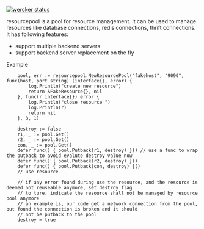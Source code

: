[![wercker status](https://app.wercker.com/status/0023c298ffb864891b0d3bab0951bba9/m/master "wercker status")](https://app.wercker.com/project/byKey/0023c298ffb864891b0d3bab0951bba9)


resourcepool is a pool for resource management. It can be used to manage resources like database connections, redis connections, thrift connections. It has following features:

- support multiple backend servers
- support backend server replacement on the fly

Example
```
	pool, err := resourcepool.NewResourcePool("fakehost", "9090", func(host, port string) (interface{}, error) {
		log.Println("create new resource")
		return &FakeResource{}, nil
	}, func(r interface{}) error {
		log.Println("close resource ")
		log.Println(r)
		return nil
	}, 3, 1)

    destroy := false
	r1, _ := pool.Get()
	r2, _ := pool.Get()
	con, _ := pool.Get()
	defer func() { pool.Putback(r1, destroy) }() // use a func to wrap the putback to avoid evalute destroy value now
	defer func() { pool.Putback(r2, destroy) }()
	defer func() { pool.Putback(con, destroy) }()
    // use resource

    // if any error found during use the resource, and the resource is deemed not reuseable anymore, set destroy flag
    // to ture, indicate the resource shall not be managed by resource pool anymore
    // an example is, our code get a network connection from the pool, but found the connection is broken and it should
    // not be putback to the pool
    destroy = true

```

